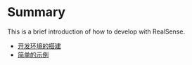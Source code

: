 # Summary

This is a brief introduction of how to develop with RealSense.


* [开发环境的搭建](/content/init/index.md)
* [简单的示例](/content/demo/index.md)